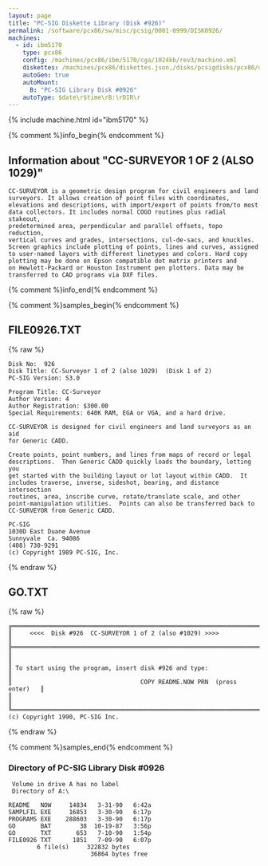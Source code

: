 ```yaml
---
layout: page
title: "PC-SIG Diskette Library (Disk #926)"
permalink: /software/pcx86/sw/misc/pcsig/0001-0999/DISK0926/
machines:
  - id: ibm5170
    type: pcx86
    config: /machines/pcx86/ibm/5170/cga/1024kb/rev3/machine.xml
    diskettes: /machines/pcx86/diskettes.json,/disks/pcsigdisks/pcx86/diskettes.json
    autoGen: true
    autoMount:
      B: "PC-SIG Library Disk #0926"
    autoType: $date\r$time\rB:\rDIR\r
---
```


{% include machine.html id="ibm5170" %}

{% comment %}info_begin{% endcomment %}

## Information about "CC-SURVEYOR 1 OF 2 (ALSO 1029)"

    CC-SURVEYOR is a geometric design program for civil engineers and land
    surveyors. It allows creation of point files with coordinates,
    elevations and descriptions, with import/export of points from/to most
    data collectors. It includes normal COGO routines plus radial stakeout,
    predetermined area, perpendicular and parallel offsets, topo reduction,
    vertical curves and grades, intersections, cul-de-sacs, and knuckles.
    Screen graphics include plotting of points, lines and curves, assigned
    to user-named layers with different linetypes and colors. Hard copy
    plotting may be done on Epson compatible dot matrix printers and
    on Hewlett-Packard or Houston Instrument pen plotters. Data may be
    transferred to CAD programs via DXF files.
{% comment %}info_end{% endcomment %}

{% comment %}samples_begin{% endcomment %}

## FILE0926.TXT

{% raw %}
```
Disk No:  926                                                           
Disk Title: CC-Surveyor 1 of 2 (also 1029)  (Disk 1 of 2)               
PC-SIG Version: S3.0                                                    
                                                                        
Program Title: CC-Surveyor                                              
Author Version: 4                                                       
Author Registration: $300.00                                            
Special Requirements: 640K RAM, EGA or VGA, and a hard drive.           
                                                                        
CC-SURVEYOR is designed for civil engineers and land surveyors as an aid
for Generic CADD.                                                       
                                                                        
Create points, point numbers, and lines from maps of record or legal    
descriptions.  Then Generic CADD quickly loads the boundary, letting you
get started with the building layout or lot layout within CADD.  It     
includes traverse, inverse, sideshot, bearing, and distance intersection
routines, area, inscribe curve, rotate/translate scale, and other       
point-manipulation utilities.  Points can also be transferred back to   
CC-SURVEYOR from Generic CADD.                                          
                                                                        
PC-SIG                                                                  
1030D East Duane Avenue                                                 
Sunnyvale  Ca. 94086                                                    
(408) 730-9291                                                          
(c) Copyright 1989 PC-SIG, Inc.                                         
```
{% endraw %}

## GO.TXT

{% raw %}
```
╔═════════════════════════════════════════════════════════════════════════╗
║     <<<<  Disk #926  CC-SURVEYOR 1 of 2 (also #1029) >>>>               ║ 
╠═════════════════════════════════════════════════════════════════════════╣
║                                                                         ║
║ To start using the program, insert disk #926 and type:                  ║
║                                    COPY README.NOW PRN  (press enter)   ║
║                                                                         ║
╚═════════════════════════════════════════════════════════════════════════╝
(c) Copyright 1990, PC-SIG Inc.
```
{% endraw %}

{% comment %}samples_end{% endcomment %}

### Directory of PC-SIG Library Disk #0926

     Volume in drive A has no label
     Directory of A:\

    README   NOW     14834   3-31-90   6:42a
    SAMPLFIL EXE     16853   3-30-90   6:17p
    PROGRAMS EXE    288603   3-30-90   6:17p
    GO       BAT        38  10-19-87   3:56p
    GO       TXT       653   7-10-90   1:54p
    FILE0926 TXT      1851   7-09-90   6:07p
            6 file(s)     322832 bytes
                           36864 bytes free
